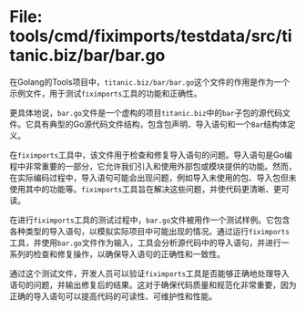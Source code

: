 # File: tools/cmd/fiximports/testdata/src/titanic.biz/bar/bar.go

在Golang的Tools项目中，`titanic.biz/bar/bar.go`这个文件的作用是作为一个示例文件，用于测试`fiximports`工具的功能和正确性。

更具体地说，`bar.go`文件是一个虚构的项目`titanic.biz`中的`bar`子包的源代码文件。它具有典型的Go源代码文件结构，包含包声明、导入语句和一个`Bar`结构体定义。

在`fiximports`工具中，该文件用于检查和修复导入语句的问题。导入语句是Go编程中非常重要的一部分，它允许我们引入和使用外部包或模块提供的功能。然而，在实际编码过程中，导入语句可能会出现问题，例如导入未使用的包、导入包但未使用其中的功能等。`fiximports`工具旨在解决这些问题，并使代码更清晰、更可读。

在进行`fiximports`工具的测试过程中，`bar.go`文件被用作一个测试样例。它包含各种类型的导入语句，以模拟实际项目中可能出现的情况。通过运行`fiximports`工具，并使用`bar.go`文件作为输入，工具会分析源代码中的导入语句，并进行一系列的检查和修复操作，以确保导入语句的正确性和一致性。

通过这个测试文件，开发人员可以验证`fiximports`工具是否能够正确地处理导入语句的问题，并输出修复后的结果。这对于确保代码质量和规范化非常重要，因为正确的导入语句可以提高代码的可读性、可维护性和性能。

